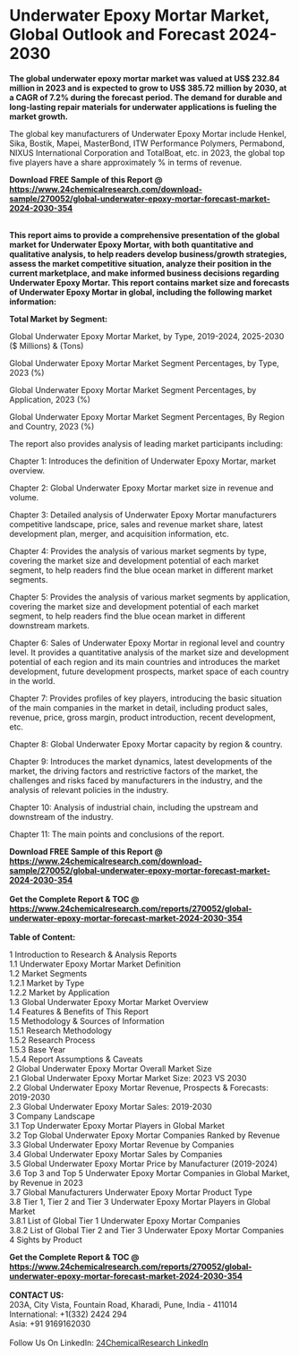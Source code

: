 <h1>Underwater Epoxy Mortar Market, Global Outlook and Forecast 2024-2030</h1><p><strong>The global underwater epoxy mortar market was valued at US$ 232.84 million in 2023 and is expected to grow to US$ 385.72 million by 2030, at a CAGR of 7.2% during the forecast period. The demand for durable and long-lasting repair materials for underwater applications is fueling the market growth.</strong></p><p>
</p><p>The global key manufacturers of Underwater Epoxy Mortar include Henkel, Sika, Bostik, Mapei, MasterBond, ITW Performance Polymers, Permabond, NIXUS International Corporation and TotalBoat, etc. in 2023, the global top five players have a share approximately % in terms of revenue.</p><div><b>Download FREE Sample of this Report @ 
            <a href="https://www.24chemicalresearch.com/download-sample/270052/global-underwater-epoxy-mortar-forecast-market-2024-2030-354">
            https://www.24chemicalresearch.com/download-sample/270052/global-underwater-epoxy-mortar-forecast-market-2024-2030-354</a></b></div><br><p>
<strong>This report aims to provide a comprehensive presentation of the global market for Underwater Epoxy Mortar, with both quantitative and qualitative analysis, to help readers develop business/growth strategies, assess the market competitive situation, analyze their position in the current marketplace, and make informed business decisions regarding Underwater Epoxy Mortar. This report contains market size and forecasts of Underwater Epoxy Mortar in global, including the following market information:</strong></p><p>
</p><p>
<strong>Total Market by Segment:</strong></p><p>
Global Underwater Epoxy Mortar Market, by Type, 2019-2024, 2025-2030 ($ Millions) &amp; (Tons)</p><p>
Global Underwater Epoxy Mortar Market Segment Percentages, by Type, 2023 (%)</p><p>
</p><p>
Global Underwater Epoxy Mortar Market Segment Percentages, by Application, 2023 (%)</p><p>
</p><p>
Global Underwater Epoxy Mortar Market Segment Percentages, By Region and Country, 2023 (%)</p><p>
</p><p>
The report also provides analysis of leading market participants including:</p><p>
</p><p>
</p><p>
Chapter 1: Introduces the definition of Underwater Epoxy Mortar, market overview.</p><p>
Chapter 2: Global Underwater Epoxy Mortar market size in revenue and volume.</p><p>
Chapter 3: Detailed analysis of Underwater Epoxy Mortar manufacturers competitive landscape, price, sales and revenue market share, latest development plan, merger, and acquisition information, etc.</p><p>
Chapter 4: Provides the analysis of various market segments by type, covering the market size and development potential of each market segment, to help readers find the blue ocean market in different market segments.</p><p>
Chapter 5: Provides the analysis of various market segments by application, covering the market size and development potential of each market segment, to help readers find the blue ocean market in different downstream markets.</p><p>
Chapter 6: Sales of Underwater Epoxy Mortar in regional level and country level. It provides a quantitative analysis of the market size and development potential of each region and its main countries and introduces the market development, future development prospects, market space of each country in the world.</p><p>
Chapter 7: Provides profiles of key players, introducing the basic situation of the main companies in the market in detail, including product sales, revenue, price, gross margin, product introduction, recent development, etc.</p><p>
Chapter 8: Global Underwater Epoxy Mortar capacity by region &amp; country.</p><p>
Chapter 9: Introduces the market dynamics, latest developments of the market, the driving factors and restrictive factors of the market, the challenges and risks faced by manufacturers in the industry, and the analysis of relevant policies in the industry.</p><p>
Chapter 10: Analysis of industrial chain, including the upstream and downstream of the industry.</p><p>
Chapter 11: The main points and conclusions of the report.</p><div><b>Download FREE Sample of this Report @ 
            <a href="https://www.24chemicalresearch.com/download-sample/270052/global-underwater-epoxy-mortar-forecast-market-2024-2030-354">
            https://www.24chemicalresearch.com/download-sample/270052/global-underwater-epoxy-mortar-forecast-market-2024-2030-354</a></b></div><br><div><b>Get the Complete Report & TOC @ 
            <a href="https://www.24chemicalresearch.com/reports/270052/global-underwater-epoxy-mortar-forecast-market-2024-2030-354">
            https://www.24chemicalresearch.com/reports/270052/global-underwater-epoxy-mortar-forecast-market-2024-2030-354</a></b></div><br>
            <b>Table of Content:</b><p>1 Introduction to Research & Analysis Reports<br />
    1.1 Underwater Epoxy Mortar Market Definition<br />
    1.2 Market Segments<br />
        1.2.1 Market by Type<br />
        1.2.2 Market by Application<br />
    1.3 Global Underwater Epoxy Mortar Market Overview<br />
    1.4 Features & Benefits of This Report<br />
    1.5 Methodology & Sources of Information<br />
        1.5.1 Research Methodology<br />
        1.5.2 Research Process<br />
        1.5.3 Base Year<br />
        1.5.4 Report Assumptions & Caveats<br />
2 Global Underwater Epoxy Mortar Overall Market Size<br />
    2.1 Global Underwater Epoxy Mortar Market Size: 2023 VS 2030<br />
    2.2 Global Underwater Epoxy Mortar Revenue, Prospects & Forecasts: 2019-2030<br />
    2.3 Global Underwater Epoxy Mortar Sales: 2019-2030<br />
3 Company Landscape<br />
    3.1 Top Underwater Epoxy Mortar Players in Global Market<br />
    3.2 Top Global Underwater Epoxy Mortar Companies Ranked by Revenue<br />
    3.3 Global Underwater Epoxy Mortar Revenue by Companies<br />
    3.4 Global Underwater Epoxy Mortar Sales by Companies<br />
    3.5 Global Underwater Epoxy Mortar Price by Manufacturer (2019-2024)<br />
    3.6 Top 3 and Top 5 Underwater Epoxy Mortar Companies in Global Market, by Revenue in 2023<br />
    3.7 Global Manufacturers Underwater Epoxy Mortar Product Type<br />
    3.8 Tier 1, Tier 2 and Tier 3 Underwater Epoxy Mortar Players in Global Market<br />
        3.8.1 List of Global Tier 1 Underwater Epoxy Mortar Companies<br />
        3.8.2 List of Global Tier 2 and Tier 3 Underwater Epoxy Mortar Companies<br />
4 Sights by Product</p><div><b>Get the Complete Report & TOC @ 
            <a href="https://www.24chemicalresearch.com/reports/270052/global-underwater-epoxy-mortar-forecast-market-2024-2030-354">
            https://www.24chemicalresearch.com/reports/270052/global-underwater-epoxy-mortar-forecast-market-2024-2030-354</a></b></div><br><b>CONTACT US:</b><br>
            203A, City Vista, Fountain Road, Kharadi, Pune, India - 411014<br>
            International: +1(332) 2424 294<br>
            Asia: +91 9169162030 <br><br>
            Follow Us On LinkedIn: <a href="https://www.linkedin.com/company/24chemicalresearch/">24ChemicalResearch LinkedIn</a>
